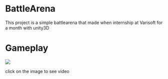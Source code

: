 # BattleArena

This project is a simple battlearena that made when internship at Varisoft for a month with unity3D

# Gameplay

[![](http://img.youtube.com/vi/ie3NFL34tVA/0.jpg)](http://www.youtube.com/watch?v=ie3NFL34tVA "")

click on the image to see video